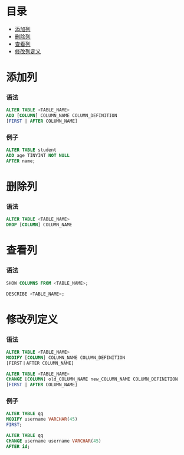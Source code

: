 # 目录
- [添加列](#添加列)
- [删除列](#删除列)
- [查看列](#查看列)
- [修改列定义](#修改列定义)



<!-- = = = = = = = = = = = = = = = = = = = = = = = = = = = = = = = = = = = = = = = = = = = = = = = = = = = = = = = = = = = = -->
<!-- = = = = = = = = = = = = = = = = = = = = = = = = = = = = = = = = = = = = = = = = = = = = = = = = = = = = = = = = = = = = -->



# 添加列
### 语法
```sql
ALTER TABLE <TABLE_NAME> 
ADD [COLUMN] COLUMN_NAME COLUMN_DEFINITION 
[FIRST | AFTER COLUMN_NAME]
```

### 例子
```sql
ALTER TABLE student
ADD age TINYINT NOT NULL
AFTER name;
```



<!-- = = = = = = = = = = = = = = = = = = = = = = = = = = = = = = = = = = = = = = = = = = = = = = = = = = = = = = = = = = = = -->
<!-- = = = = = = = = = = = = = = = = = = = = = = = = = = = = = = = = = = = = = = = = = = = = = = = = = = = = = = = = = = = = -->



# 删除列
### 语法
```sql
ALTER TABLE <TABLE_NAME> 
DROP [COLUMN] COLUMN_NAME
```



<!-- = = = = = = = = = = = = = = = = = = = = = = = = = = = = = = = = = = = = = = = = = = = = = = = = = = = = = = = = = = = = -->
<!-- = = = = = = = = = = = = = = = = = = = = = = = = = = = = = = = = = = = = = = = = = = = = = = = = = = = = = = = = = = = = -->



# 查看列
### 语法
```sql
SHOW COLUMNS FROM <TABLE_NAME>;
```
```sql
DESCRIBE <TABLE_NAME>;
```



<!-- = = = = = = = = = = = = = = = = = = = = = = = = = = = = = = = = = = = = = = = = = = = = = = = = = = = = = = = = = = = = -->
<!-- = = = = = = = = = = = = = = = = = = = = = = = = = = = = = = = = = = = = = = = = = = = = = = = = = = = = = = = = = = = = -->



# 修改列定义
### 语法
```sql
ALTER TABLE <TABLE_NAME> 
MODIFY [COLUMN] COLUMN_NAME COLUMN_DEFINITION 
[FIRST丨AFTER COLUMN_NAME]
```
```sql
ALTER TABLE <TABLE_NAME> 
CHANGE [COLUMN] old_COLUMN_NAME new_COLUMN_NAME COLUMN_DEFINITION 
[FIRST | AFTER COLUMN_NAME]
```

### 例子
```sql
ALTER TABLE qq
MODIFY username VARCHAR(45)
FIRST;
```
```sql
ALTER TABLE qq
CHANGE username username VARCHAR(45)
AFTER id;
```
